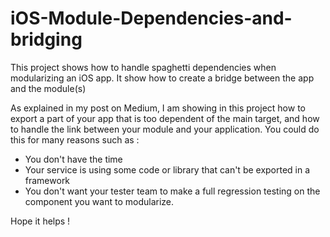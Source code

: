 # iOS-Module-Dependencies-and-bridging
This project shows how to handle spaghetti dependencies when modularizing an iOS app. 
It show how to create a bridge between the app and the module(s)

As explained in my post on Medium, I am showing in this project how to export a part of your app that is too dependent of the main target, and how to handle the link between your module and your application.
You could do this for many reasons such as :
- You don't have the time 
- Your service is using some code or library that can't be exported in a framework
- You don't want your tester team to make a full regression testing on the component you want to modularize.

Hope it helps !
